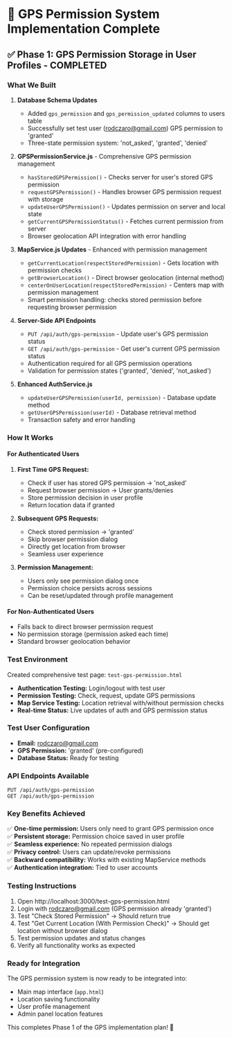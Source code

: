 # 📍 GPS Permission System Implementation Complete

## ✅ Phase 1: GPS Permission Storage in User Profiles - COMPLETED

### What We Built

1. **Database Schema Updates**
   - Added `gps_permission` and `gps_permission_updated` columns to users table
   - Successfully set test user (rodczaro@gmail.com) GPS permission to 'granted'
   - Three-state permission system: 'not_asked', 'granted', 'denied'

2. **GPSPermissionService.js** - Comprehensive GPS permission management
   - `hasStoredGPSPermission()` - Checks server for user's stored GPS permission
   - `requestGPSPermission()` - Handles browser GPS permission request with storage
   - `updateUserGPSPermission()` - Updates permission on server and local state
   - `getCurrentGPSPermissionStatus()` - Fetches current permission from server
   - Browser geolocation API integration with error handling

3. **MapService.js Updates** - Enhanced with permission management
   - `getCurrentLocation(respectStoredPermission)` - Gets location with permission checks
   - `getBrowserLocation()` - Direct browser geolocation (internal method)  
   - `centerOnUserLocation(respectStoredPermission)` - Centers map with permission management
   - Smart permission handling: checks stored permission before requesting browser permission

4. **Server-Side API Endpoints**
   - `PUT /api/auth/gps-permission` - Update user's GPS permission status
   - `GET /api/auth/gps-permission` - Get user's current GPS permission status
   - Authentication required for all GPS permission operations
   - Validation for permission states ('granted', 'denied', 'not_asked')

5. **Enhanced AuthService.js**
   - `updateUserGPSPermission(userId, permission)` - Database update method
   - `getUserGPSPermission(userId)` - Database retrieval method
   - Transaction safety and error handling

### How It Works

#### For Authenticated Users
1. **First Time GPS Request:**
   - Check if user has stored GPS permission → 'not_asked'
   - Request browser permission → User grants/denies
   - Store permission decision in user profile
   - Return location data if granted

2. **Subsequent GPS Requests:**
   - Check stored permission → 'granted' 
   - Skip browser permission dialog
   - Directly get location from browser
   - Seamless user experience

3. **Permission Management:**
   - Users only see permission dialog once
   - Permission choice persists across sessions  
   - Can be reset/updated through profile management

#### For Non-Authenticated Users
- Falls back to direct browser permission request
- No permission storage (permission asked each time)
- Standard browser geolocation behavior

### Test Environment

Created comprehensive test page: `test-gps-permission.html`
- **Authentication Testing:** Login/logout with test user
- **Permission Testing:** Check, request, update GPS permissions
- **Map Service Testing:** Location retrieval with/without permission checks
- **Real-time Status:** Live updates of auth and GPS permission status

### Test User Configuration
- **Email:** rodczaro@gmail.com  
- **GPS Permission:** 'granted' (pre-configured)
- **Database Status:** Ready for testing

### API Endpoints Available
```
PUT /api/auth/gps-permission
GET /api/auth/gps-permission
```

### Key Benefits Achieved
✅ **One-time permission:** Users only need to grant GPS permission once  
✅ **Persistent storage:** Permission choice saved in user profile  
✅ **Seamless experience:** No repeated permission dialogs  
✅ **Privacy control:** Users can update/revoke permissions  
✅ **Backward compatibility:** Works with existing MapService methods  
✅ **Authentication integration:** Tied to user accounts  

### Testing Instructions
1. Open http://localhost:3000/test-gps-permission.html
2. Login with rodczaro@gmail.com (GPS permission already 'granted')
3. Test "Check Stored Permission" → Should return true
4. Test "Get Current Location (With Permission Check)" → Should get location without browser dialog
5. Test permission updates and status changes
6. Verify all functionality works as expected

### Ready for Integration
The GPS permission system is now ready to be integrated into:
- Main map interface (`app.html`)
- Location saving functionality  
- User profile management
- Admin panel location features

This completes Phase 1 of the GPS implementation plan! 🎉
